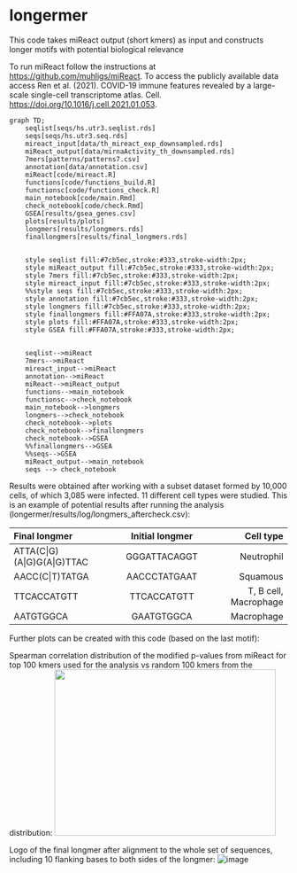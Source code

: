 # longermer
This code takes miReact output (short kmers) as input and constructs longer motifs with potential biological relevance

To run miReact follow the instructions at https://github.com/muhligs/miReact. To access the publicly available data access Ren et al. (2021). COVID-19 immune features revealed by a large-scale single-cell transcriptome atlas. Cell. https://doi.org/10.1016/j.cell.2021.01.053.

```mermaid
graph TD;
    seqlist[seqs/hs.utr3.seqlist.rds]
    seqs[seqs/hs.utr3.seq.rds]
    mireact_input[data/th_mireact_exp_downsampled.rds]
    miReact_output[data/mirnaActivity_th_downsampled.rds]
    7mers[patterns/patterns7.csv]
    annotation[data/annotation.csv]
    miReact[code/mireact.R]
    functions[code/functions_build.R]
    functionsc[code/functions_check.R]
    main_notebook[code/main.Rmd]
    check_notebook[code/check.Rmd]
    GSEA[results/gsea_genes.csv]
    plots[results/plots]
    longmers[results/longmers.rds]
    finallongmers[results/final_longmers.rds]
    

    style seqlist fill:#7cb5ec,stroke:#333,stroke-width:2px;
    style miReact_output fill:#7cb5ec,stroke:#333,stroke-width:2px;
    style 7mers fill:#7cb5ec,stroke:#333,stroke-width:2px;
    style mireact_input fill:#7cb5ec,stroke:#333,stroke-width:2px;
    %%style seqs fill:#7cb5ec,stroke:#333,stroke-width:2px;
    style annotation fill:#7cb5ec,stroke:#333,stroke-width:2px;
    style longmers fill:#7cb5ec,stroke:#333,stroke-width:2px;
    style finallongmers fill:#FFA07A,stroke:#333,stroke-width:2px;
    style plots fill:#FFA07A,stroke:#333,stroke-width:2px;
    style GSEA fill:#FFA07A,stroke:#333,stroke-width:2px;


    seqlist-->miReact
    7mers-->miReact
    mireact_input-->miReact
    annotation-->miReact
    miReact-->miReact_output
    functions-->main_notebook
    functionsc-->check_notebook
    main_notebook-->longmers
    longmers-->check_notebook
    check_notebook-->plots
    check_notebook-->finallongmers
    check_notebook-->GSEA
    %%finallongmers-->GSEA
    %%seqs-->GSEA
    miReact_output-->main_notebook
    seqs --> check_notebook

```

Results were obtained after working with a subset dataset formed by 10,000 cells, of which 3,085 were infected. 11 different cell types were studied. This is an example of potential results after running the analysis (longermer/results/log/longmers_aftercheck.csv):

| Final longmer | Initial longmer | Cell type |
| :---         |     :---:      |          ---: |
| ATTA(C\|G)(A\|G)G(A\|G)TTAC   | GGGATTACAGGT    | Neutrophil    |
| AACC(C\|T)TATGA     | AACCCTATGAAT       | Squamous     |
| TTCACCATGTT     | TTCACCATGTT       | T, B cell, Macrophage     |
| AATGTGGCA    | GAATGTGGCA       | Macrophage     |

Further plots can be created with this code (based on the last motif):

Spearman correlation distribution of the modified p-values from miReact for top 100 kmers used for the analysis vs random 100 kmers from the distribution:
<img src = "https://github.com/PaulaRodrigoMartin/longermer/assets/112614977/90d6edc6-4001-4deb-9efd-d88b14e17580" width="400" height="300">

Logo of the final longmer after alignment to the whole set of sequences, including 10 flanking bases to both sides of the longmer:
![image](https://github.com/PaulaRodrigoMartin/longermer/assets/112614977/4f1e3e0e-edde-4d8e-b5c3-32df5362680d)


